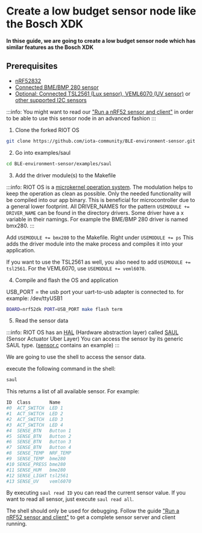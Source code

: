 # Create a low budget sensor node like the Bosch XDK
**In thise guide, we are going to create a low budget sensor node which has similar features as the Bosch XDK**

## Prerequisites

- [nRF52832](set-up-nrf52-microcontroller.md)
- [Connected BME/BMP 280 sensor](connect-bosch-bme-280-bmp-280.md)
- [Optional: Connected TSL2561 (Lux sensor), VEML6070 (UV sensor)](connect-a-I2C-sensor.md) 
or [other supported I2C sensors](http://riot-os.org/api/group__drivers__sensors.html)

:::info:
You might want to read our ["Run a nRF52 sensor and client"](../../../blueprints/0.1/environment-sensor/run-a-environment-sensor-and-client.md)
in order to be able to use this sensor node in an advanced fashion
:::

1. Clone the forked RIOT OS

```bash
git clone https://github.com/iota-community/BLE-environment-sensor.git
```

2. Go into examples/saul

```bash
cd BLE-environment-sensor/examples/saul
```

3. Add the driver module(s) to the Makefile

:::info:
RIOT OS is a [microkernel operation system](https://wiki.osdev.org/Microkernel).
The modulation helps to keep the operation as clean as possible.
Only the needed functionality will be compiled into our app binary.
This is beneficial for microcontroller due to a general lower footprint.
All DRIVER_NAMES for the pattern ```USEMODULE += DRIVER_NAME``` can be found in the directory
drivers. Some driver have a x variable in their namings. 
For example the BME/BMP 280 driver is named bmx280.
::: 

Add ```USEMODULE += bmx280``` to the Makefile. Right under ```USEMODULE += ps```
This adds the driver module into the make process and compiles it into your application.

If you want to use the TSL2561 as well, you also need to add ```USEMODULE += tsl2561```.
For the VEML6070, use ```USEMODULE += veml6070```.

4. Compile and flash the OS and application

USB_PORT = the usb port your uart-to-usb adapter is connected to. for example: /dev/ttyUSB1

```bash
BOARD=nrf52dk PORT=USB_PORT make flash term

```

5. Read the sensor data

:::info:
RIOT OS has an [HAL](https://en.wikipedia.org/wiki/Hardware_abstraction) (Hardware abstraction layer) 
called [SAUL](https://riot-os.org/api/group__drivers__saul.html) (Sensor Actuator Uber Layer)
You can access the sensor by its generic SAUL type. ([sensor.c](https://github.com/iota-community/BLE-environment-sensor/commit/dbd09e190e5f231a3bd575d5137d5ac03d3c563a#diff-65a5e0b8b7c3c44ad2827b59684b75ecR16) contains an example)
:::

We are going to use the shell to access the sensor data.

execute the following command in the shell:
```bash
saul
```

This returns a list of all available sensor. For example:
```bash
ID	Class		Name
#0	ACT_SWITCH	LED 1
#1	ACT_SWITCH	LED 2
#2	ACT_SWITCH	LED 3
#3	ACT_SWITCH	LED 4
#4	SENSE_BTN	Button 1
#5	SENSE_BTN	Button 2
#6	SENSE_BTN	Button 3
#7	SENSE_BTN	Button 4
#8	SENSE_TEMP	NRF_TEMP
#9	SENSE_TEMP	bme280
#10	SENSE_PRESS	bme280
#11	SENSE_HUM	bme280
#12	SENSE_LIGHT	tsl2561
#13	SENSE_UV	veml6070
```

By executing  ```saul read ID``` you can read the current sensor value. 
If you want to read all sensor, just execute ```saul read all```.

The shell should only be used for debugging. 
Follow the guide ["Run a nRF52 sensor and client"](../../../blueprints/0.1/environment-sensor/run-a-environment-sensor-and-client.md) to get a complete sensor server and client running.

